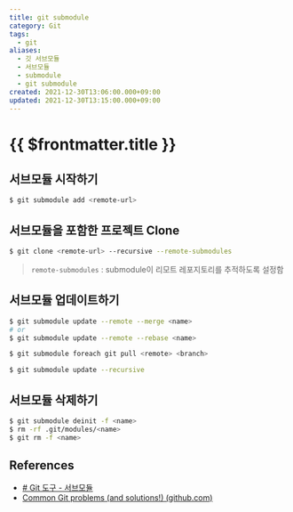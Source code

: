 ```yaml
---
title: git submodule
category: Git
tags:
  - git
aliases:
  - 깃 서브모듈
  - 서브모듈
  - submodule
  - git submodule
created: 2021-12-30T13:06:00.000+09:00
updated: 2021-12-30T13:15:00.000+09:00
---
```


# {{ $frontmatter.title }}

## 서브모듈 시작하기

```sh
$ git submodule add <remote-url>
```

## 서브모듈을 포함한 프로젝트 Clone

```sh
$ git clone <remote-url> --recursive --remote-submodules
```

> `remote-submodules` : submodule이 리모트 레포지토리를 추적하도록 설정함

## 서브모듈 업데이트하기

```sh
$ git submodule update --remote --merge <name>
# or
$ git submodule update --remote --rebase <name>
```

```sh
$ git submodule foreach git pull <remote> <branch>
```

```sh
$ git submodule update --recursive
```

## 서브모듈 삭제하기

```sh
$ git submodule deinit -f <name>
$ rm -rf .git/modules/<name>
$ git rm -f <name>
```

## References

- [# Git 도구 - 서브모듈](https://git-scm.com/book/ko/v2/Git-%EB%8F%84%EA%B5%AC-%EC%84%9C%EB%B8%8C%EB%AA%A8%EB%93%88)
- [Common Git problems (and solutions!) (github.com)](https://gist.github.com/mrnabati/bc59304784e1a3a48dd25f92bf20a420)
